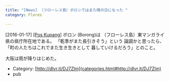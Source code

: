 ```yaml
---
title: "[News] （フローレス島）ボロンではまた晴の日になった "
category: Flores

---
```


[2016-01-17] [[Pos Kupang]](http://dlvr.it/DJ7Zlm)  ボロン (Borong)は
（フローレス島）東マンガライ県の県庁所在地である。
「乾季がまた長引きそう」という
論調かと思ったら、
「町の人たちはこれでまた生き生きとして
暮していけるだろう」とのこと。

 大阪は雨が降りはじめた。

- Category: [http://dlvr.it/DJ7Zlm](categories.html#http://dlvr.it/DJ7Zlm)
- pub

